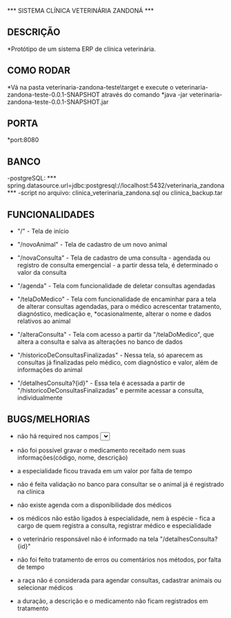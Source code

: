 *** SISTEMA CLÍNICA VETERINÁRIA ZANDONÁ ***

## DESCRIÇÃO

*Protótipo de um sistema ERP de clínica veterinária.

## COMO RODAR

*Vá na pasta veterinaria-zandona-teste\target e execute o veterinaria-zandona-teste-0.0.1-SNAPSHOT através do comando 
*java -jar veterinaria-zandona-teste-0.0.1-SNAPSHOT.jar

## PORTA

*port:8080

## BANCO

-postgreSQL: *** spring.datasource.url=jdbc:postgresql://localhost:5432/veterinaria_zandona ***
-script no arquivo: clinica_veterinaria_zandona.sql ou clinica_backup.tar

## FUNCIONALIDADES

* "/" - Tela de início

* "/novoAnimal" - Tela de cadastro de um novo animal

* "/novaConsulta" - Tela de cadastro de uma consulta - agendada ou registro de consulta emergencial - a partir dessa tela, é determinado o valor da consulta

* "/agenda" - Tela com funcionalidade de deletar consultas agendadas

* "/telaDoMedico" - Tela com funcionalidade de encaminhar para a tela de alterar consultas agendadas, para o médico acrescentar tratamento, diagnóstico, medicação e, 
*ocasionalmente, alterar o nome e dados relativos ao animal

* "/alteraConsulta" - Tela com acesso a partir da "/telaDoMedico", que altera a consulta e salva as alterações no banco de dados

* "/historicoDeConsultasFinalizadas" - Nessa tela, só aparecem as consultas já finalizadas pelo médico, com diagnóstico e valor, além de informações do animal

* "/detalhesConsulta?{id}" - Essa tela é acessada a partir de "/historicoDeConsultasFinalizadas" e permite acessar a consulta, individualmente

## BUGS/MELHORIAS

* não há required nos campos <select>

* não foi possível gravar o medicamento receitado nem suas informações(código, nome, descrição)

* a especialidade ficou travada em um valor por falta de tempo

* não é feita validação no banco para consultar se o animal já é registrado na clínica

* não existe agenda com a disponibilidade dos médicos

* os médicos não estão ligados à especialidade, nem à espécie - fica a cargo de quem registra a consulta, registrar médico e especialidade

* o veterinário responsável não é informado na tela "/detalhesConsulta?{id}"

* não foi feito tratamento de erros ou comentários nos métodos, por falta de tempo

* a raça não é considerada para agendar consultas, cadastrar animais ou selecionar médicos

* a duração, a descrição e o medicamento não ficam registrados em tratamento










